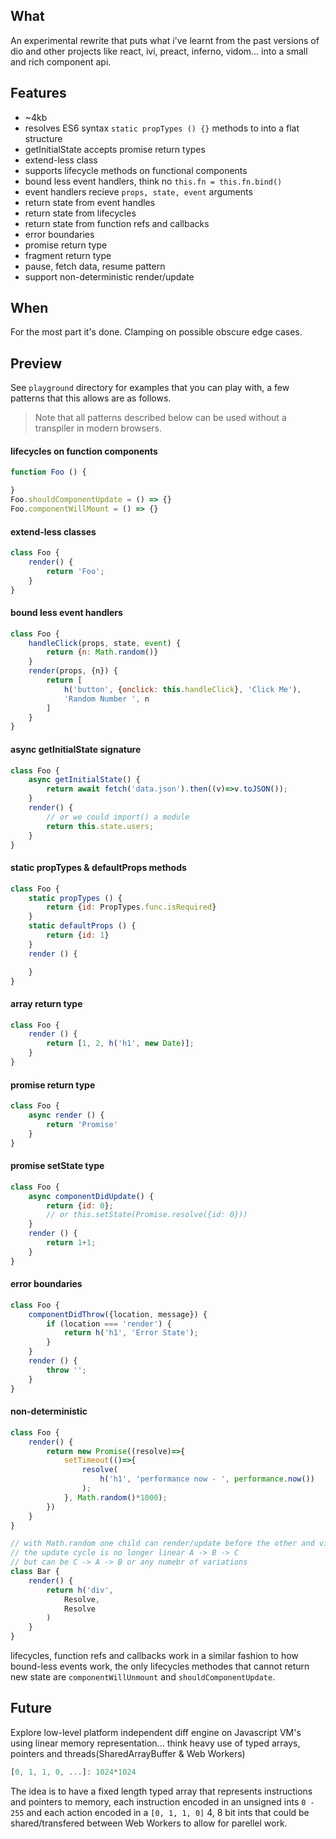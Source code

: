 ## What

An experimental rewrite that puts what i've learnt from the past versions of dio and other projects like react, ivi, preact, inferno, vidom... into a small and rich component api.

## Features

- ~4kb
- resolves ES6 syntax `static propTypes () {}` methods to into a flat structure
- getInitialState accepts promise return types
- extend-less class
- supports lifecycle methods on functional components
- bound less event handlers, think no `this.fn = this.fn.bind()`
- event handlers recieve `props, state, event` arguments
- return state from event handles
- return state from lifecycles
- return state from function refs and callbacks
- error boundaries
- promise return type
- fragment return type
- pause, fetch data, resume pattern
- support non-deterministic render/update

## When

For the most part it's done. Clamping on possible obscure edge cases.

## Preview

See `playground` directory for examples that you can play with, a few patterns that this allows are as follows.

> Note that all patterns described below can be used without a transpiler in modern browsers.


#### lifecycles on function components

```js
function Foo () {

}
Foo.shouldComponentUpdate = () => {}
Foo.componentWillMount = () => {}
```


#### extend-less classes

```js
class Foo {
	render() {
		return 'Foo';
	}
}
```

#### bound less event handlers

```js
class Foo {
	handleClick(props, state, event) {
		return {n: Math.random()}
	}
	render(props, {n}) {
		return [
			h('button', {onclick: this.handleClick}, 'Click Me'),
			'Random Number ', n
		]
	}
}
```

#### async getInitialState signature

```js
class Foo {
	async getInitialState() {
		return await fetch('data.json').then((v)=>v.toJSON());
	}
	render() {
		// or we could import() a module
		return this.state.users;
	}
}
```

#### static propTypes & defaultProps methods

```js
class Foo {
	static propTypes () {
		return {id: PropTypes.func.isRequired}
	}
	static defaultProps () {
		return {id: 1}
	}
	render () {

	}
}
```

#### array return type

```js
class Foo {
	render () {
		return [1, 2, h('h1', new Date)];
	}
}
```

#### promise return type

```js
class Foo {
	async render () {
		return 'Promise'
	}
}
```
#### promise setState type

```js
class Foo {
	async componentDidUpdate() {
		return {id: 0};
		// or this.setState(Promise.resolve({id: 0}))
	}
	render () {
		return 1+1;
	}
}
```


#### error boundaries

```js
class Foo {
	componentDidThrow({location, message}) {
		if (location === 'render') {
			return h('h1', 'Error State');
		}
	}
	render () {
		throw '';
	}
}
```

#### non-deterministic

```js
class Foo {
	render() {
		return new Promise((resolve)=>{
			setTimeout(()=>{
				resolve(
					h('h1', 'performance now - ', performance.now())
				);
			}, Math.random()*1000);
		})
	}
}

// with Math.random one child can render/update before the other and vice-versa
// the update cycle is no longer linear A -> B -> C
// but can be C -> A -> B or any numebr of variations
class Bar {
	render() {
		return h('div',
			Resolve,
			Resolve
		)
	}
}
```

lifecycles, function refs and callbacks work in a similar fashion to how bound-less events work, the only lifecycles methodes that cannot return new state are `componentWillUnmount` and `shouldComponentUpdate`.

## Future

Explore low-level platform independent diff engine on Javascript VM's using linear memory representation... think heavy use of typed arrays, pointers and threads(SharedArrayBuffer & Web Workers)

```js
[0, 1, 1, 0, ...]: 1024*1024
```

The idea is to have a fixed length typed array that represents instructions and pointers to memory, each instruction encoded in an unsigned ints `0 - 255` and each action encoded in a `[0, 1, 1, 0]` 4, 8 bit ints that could be shared/transfered between Web Workers to allow for parellel work.
